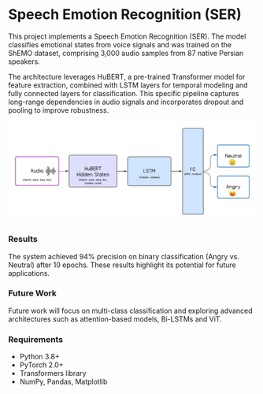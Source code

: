 # Speech Emotion Recognition (SER)

This project implements a Speech Emotion Recognition (SER). The model classifies emotional states from voice signals and was trained on the ShEMO dataset, comprising 3,000 audio samples from 87 native Persian speakers.

The architecture leverages HuBERT, a pre-trained Transformer model for feature extraction, combined with LSTM layers for temporal modeling and fully connected layers for classification. This specific pipeline captures long-range dependencies in audio signals and incorporates dropout and pooling to improve robustness.

<img src="figures/ser_architecture.jpeg" alt="SER Architecture" width="650">

### Results
The system achieved 94% precision on binary classification (Angry vs. Neutral) after 10 epochs. These results highlight its potential for future applications.

### Future Work
Future work will focus on multi-class classification and exploring advanced architectures such as attention-based models, Bi-LSTMs and ViT.

### Requirements
- Python 3.8+
- PyTorch 2.0+
- Transformers library
- NumPy, Pandas, Matplotlib

